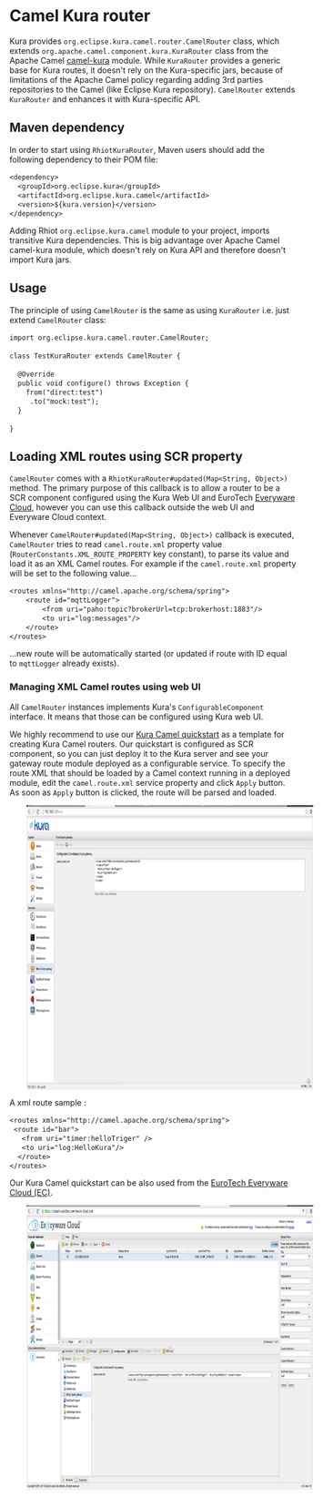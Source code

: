 # Camel Kura router

Kura provides `org.eclipse.kura.camel.router.CamelRouter` class, which extends 
`org.apache.camel.component.kura.KuraRouter` class from the Apache Camel 
[camel-kura](http://camel.apache.org/kura) module. While `KuraRouter` provides a generic base for Kura routes, it 
doesn't rely on the Kura-specific jars, because of limitations of the Apache Camel policy regarding adding 3rd parties repositories to the Camel (like Eclipse Kura repository). `CamelRouter` extends `KuraRouter` and enhances it with Kura-specific API.

## Maven dependency

In order to start using `RhiotKuraRouter`, Maven users should add the following dependency to their POM file:

    <dependency>
      <groupId>org.eclipse.kura</groupId>
      <artifactId>org.eclipse.kura.camel</artifactId>
      <version>${kura.version}</version>
    </dependency>

Adding Rhiot `org.eclipse.kura.camel` module to your project, imports transitive Kura dependencies. This is big advantage over Apache
Camel camel-kura module, which doesn't rely on Kura API and therefore doesn't import Kura jars.

## Usage

The principle of using `CamelRouter` is the same as using `KuraRouter` i.e. just extend `CamelRouter` class:

    import org.eclipse.kura.camel.router.CamelRouter;
    
    class TestKuraRouter extends CamelRouter {

      @Override
	  public void configure() throws Exception {
	    from("direct:test")
	     .to("mock:test");
	  }

	}

## Loading XML routes using SCR property

`CamelRouter` comes with a `RhiotKuraRouter#updated(Map<String, Object>)` method. The primary purpose of this callback 
is to allow a router to be a SCR component configured using the Kura Web UI and EuroTech 
[Everyware Cloud](http://www.eurotech.com/en/products/software+services/everyware+cloud+m2m+platform/m2m+what+it+is),
however you can use this callback outside the web UI and Everyware Cloud context.

Whenever `CamelRouter#updated(Map<String, Object>)` callback is executed, `CamelRouter` tries to read `camel.route.xml`
property value (`RouterConstants.XML_ROUTE_PROPERTY` key constant), to parse its value and load it as an XML Camel routes. 
For example if the `camel.route.xml` property will be set to the following value...

    <routes xmlns="http://camel.apache.org/schema/spring">
        <route id="mqttLogger">
            <from uri="paho:topic?brokerUrl=tcp:brokerhost:1883"/>
            <to uri="log:messages"/>
        </route>
    </routes>
    
...new route will be automatically started (or updated if route with ID equal to `mqttLogger` already exists).

### Managing XML Camel routes using web UI

All `CamelRouter` instances implements Kura's `ConfigurableComponent` interface. It means that those can be
configured using Kura web UI.

We highly recommend to use our [Kura Camel quickstart](https://rhiot.gitbooks.io/rhiotdocumentation/content/quickstarts/kura_camel_quickstart.html) as a template for creating Kura Camel routers. Our quickstart is configured as SCR component, so you can just deploy it to the Kura server and see your gateway route module deployed as a configurable service. To specify the route XML that should be loaded by a Camel context running in a deployed module, edit the `camel.route.xml` service property and click `Apply` button. As soon as `Apply` button is clicked, the route will be parsed and loaded.


<a href="kura_camel_routes_webui.png" target="_blank">
  <img src="kura_camel_routes_webui.png" align="center" height="500" hspace="30">
</a>

A xml route sample :

```
<routes xmlns="http://camel.apache.org/schema/spring">
 <route id="bar">
   <from uri="timer:helloTriger" />
   <to uri="log:HelloKura"/>
  </route>
</routes>
```

Our Kura Camel quickstart can be also used from the 
[EuroTech Everyware Cloud (EC)](http://www.eurotech.com/en/products/software+services/everyware+cloud+m2m+platform/m2m+what+it+is).

<a href="kura_camel_routes_webui.png" target="_blank">
  <img src="kura_camel_routes_ec.png" align="center" height="500" hspace="30">
</a>
